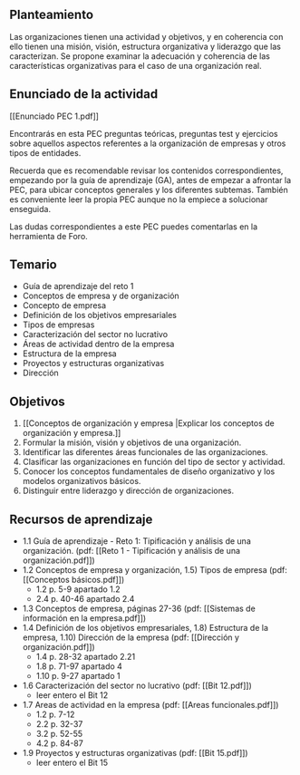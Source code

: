 ## Planteamiento

Las organizaciones tienen una actividad y objetivos, y en coherencia con ello tienen una misión, visión, estructura organizativa y liderazgo que las caracterizan. Se propone examinar la adecuación y coherencia de las características organizativas para el caso de una organización real.

## Enunciado de la actividad

[[Enunciado PEC 1.pdf]]

Encontrarás en esta PEC preguntas teóricas, preguntas test y ejercicios sobre aquellos aspectos referentes a la organización de empresas y otros tipos de entidades.

Recuerda que es recomendable revisar los contenidos correspondientes, empezando por la guía de aprendizaje (GA), antes de empezar a afrontar la PEC, para ubicar conceptos generales y los diferentes subtemas. También es conveniente leer la propia PEC aunque no la empiece a solucionar enseguida.

Las dudas correspondientes a este PEC puedes comentarlas en la herramienta de Foro.

## Temario
+ Guía de aprendizaje del reto 1
+ Conceptos de empresa y de organización
+ Concepto de empresa
+ Definición de los objetivos empresariales
+ Tipos de empresas
+ Caracterización del sector no lucrativo
+ Áreas de actividad dentro de la empresa
+ Estructura de la empresa
+ Proyectos y estructuras organizativas
+ Dirección 

## Objetivos
1) [[Conceptos de organización y empresa |Explicar los conceptos de organización y empresa.]]
2) Formular la misión, visión y objetivos de una organización.
3) Identificar las diferentes áreas funcionales de las organizaciones.
4) Clasificar las organizaciones en función del tipo de sector y actividad.
5) Conocer los conceptos fundamentales de diseño organizativo y los modelos organizativos básicos.
6) Distinguir entre liderazgo y dirección de organizaciones. 

## Recursos de aprendizaje
+ 1.1 Guía de aprendizaje - Reto 1: Tipificación y análisis de una organización. (pdf: [[Reto 1 - Tipificación y análisis de una organización.pdf]])
+ 1.2 Conceptos de empresa y organización, 1.5) Tipos de empresa (pdf: [[Conceptos básicos.pdf]])
	+ 1.2 p. 5-9 apartado 1.2 
	+ 2.4 p. 40-46 apartado 2.4
+ 1.3 Conceptos de empresa, páginas 27-36 (pdf: [[Sistemas de información en la empresa.pdf]])
+ 1.4 Definición de los objetivos empresariales, 1.8) Estructura de la empresa, 1.10) Dirección de la empresa (pdf: [[Dirección y organización.pdf]])
	+ 1.4 p. 28-32 apartado 2.21
	+ 1.8 p. 71-97 apartado 4
	+ 1.10 p. 9-27 apartado 1
+ 1.6 Caracterización del sector no lucrativo (pdf: [[Bit 12.pdf]])
	+ leer entero el Bit 12
+ 1.7 Areas de actividad en la empresa (pdf: [[Areas funcionales.pdf]])
	+ 1.2 p. 7-12
	+ 2.2 p. 32-37
	+ 3.2 p. 52-55
	+ 4.2 p. 84-87
+ 1.9 Proyectos y estructuras organizativas (pdf: [[Bit 15.pdf]])
	+ leer entero el Bit 15

